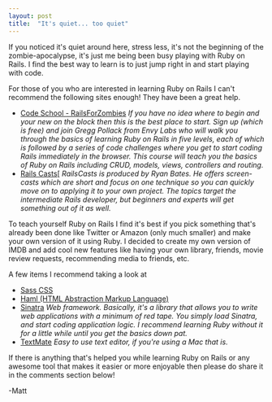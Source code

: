```yaml
---
layout: post
title:  "It's quiet... too quiet"
---
```


If you noticed it's quiet around here, stress less, it's not the beginning of the zombie-apocalypse, it's just me being been busy playing with Ruby on Rails. I find the best way to learn is to just jump right in and start playing with code. 

For those of you who are interested in learning Ruby on Rails I can't recommend the following sites enough! They have been a great help.
* [Code School - RailsForZombies](http://railsforzombies.org/)
<i>If you have no idea where to begin and your new on the block then this is the best place to start. Sign up (which is free) and join Gregg Pollack from Envy Labs who will walk you through the basics of learning Ruby on Rails in five levels, each of which is followed by a series of code challenges where you get to start coding Rails immediately in the browser. This course will teach you the basics of Ruby on Rails including CRUD, models, views, controllers and routing.</i>
* [Rails Casts](railscasts.com)[
<i>RailsCasts is produced by Ryan Bates. He offers  screen-casts which are short and focus on one technique so you can quickly move on to applying it to your own project. The topics target the intermediate Rails developer, but beginners and experts will get something out of it as well.</i>

To teach yourself Ruby on Rails I find it's best if you pick something that's already been done like Twitter or Amazon (only much smaller) and make your own version of it using Ruby. I decided to create my own version of IMDB and add cool new features like having your own library, friends, movie review requests, recommending media to friends, etc.

A few items I recommend taking a look at
* [Sass CSS](http://sass-lang.com/)
* [Haml (HTML Abstraction Markup Language)](http://haml-lang.com/)
* [Sinatra](http://www.sinatrarb.com/)
<i>Web framework. Basically, it's a library that allows you to write web applications with a minimum of red tape. You simply load Sinatra, and start coding application logic. I recommend learning Ruby without it for a little while until you get the basics down pat.</i>
* [TextMate](http://macromates.com/)
<i>Easy to use text editor, if you're using a Mac that is. </i>

If there is anything that's helped you while learning Ruby on Rails or any awesome tool that makes it easier or more enjoyable then please do share it in the comments section below!

-Matt
